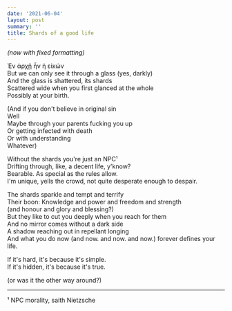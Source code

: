 ```yaml
---
date: '2021-06-04'
layout: post
summary: ''
title: Shards of a good life
---
```


*(now with fixed formatting)*

Ἐν ἀρχῇ ἦν ἡ εἰκών<br>
But we can only see it through a glass (yes, darkly)<br>
And the glass is shattered, its shards<br>
Scattered wide when you first glanced at the whole<br>
Possibly at your birth.<br>

(And if you don't believe in original sin<br>
Well<br>
Maybe through your parents fucking you up<br>
Or getting infected with death<br>
Or with understanding<br>
Whatever)<br>

Without the shards you're just an NPC¹<br>
Drifting through, like, a decent life, y'know?<br>
Bearable. As special as the rules allow.<br>
I'm unique, yells the crowd, not quite desperate enough to despair.<br>

The shards sparkle and tempt and terrify<br>
Their boon: Knowledge and power and freedom and strength<br>
(and honour and glory and blessing?)<br>
But they like to cut you deeply when you reach for them<br>
And no mirror comes without a dark side<br>
A shadow reaching out in repellant longing<br>
And what you do now (and now. and now. and now.) forever defines your life.<br>


If it's hard, it's because it's simple.<br>
If it's hidden, it's because it's true.<br>

(or was it the other way around?)<br>

--------

¹ NPC morality, saith Nietzsche
